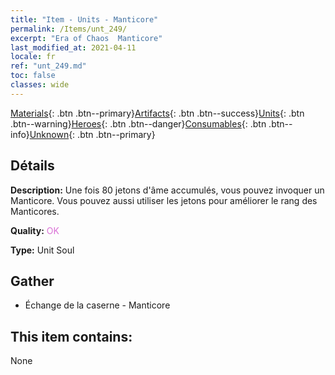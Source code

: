 ```yaml
---
title: "Item - Units - Manticore"
permalink: /Items/unt_249/
excerpt: "Era of Chaos  Manticore"
last_modified_at: 2021-04-11
locale: fr
ref: "unt_249.md"
toc: false
classes: wide
---
```

 [Materials](/fr/Items/){: .btn .btn--primary}[Artifacts](/fr/Items/Artifacts/){: .btn .btn--success}[Units](/fr/Items/Units/){: .btn .btn--warning}[Heroes](/fr/Items/Heroes/){: .btn .btn--danger}[Consumables](/fr/Items/Consumables/){: .btn .btn--info}[Unknown](/fr/Items/Unknown/){: .btn .btn--primary}

## Détails
 **Description:** Une fois 80 jetons d'âme accumulés, vous pouvez invoquer un Manticore. Vous pouvez aussi utiliser les jetons pour améliorer le rang des Manticores.

 **Quality:** <span style="color: #DA70D6">OK</span>

 **Type:** Unit Soul

## Gather

*    Échange de la caserne - Manticore 

## This item contains:

  None

